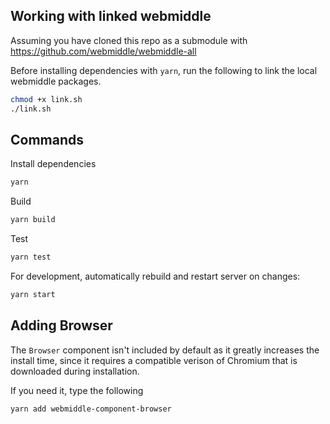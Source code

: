 ## Working with linked webmiddle

Assuming you have cloned this repo as a submodule with https://github.com/webmiddle/webmiddle-all

Before installing dependencies with `yarn`, run the following to link the local webmiddle packages.

```sh
chmod +x link.sh
./link.sh
```

## Commands

Install dependencies

```sh
yarn
```

Build

```sh
yarn build
```

Test

```sh
yarn test
```

For development, automatically rebuild and restart server on changes:

```sh
yarn start
```


## Adding Browser

The `Browser` component isn't included by default as it greatly increases the install time,
since it requires a compatible verison of Chromium that is downloaded during installation.

If you need it, type the following

```bash
yarn add webmiddle-component-browser
```
